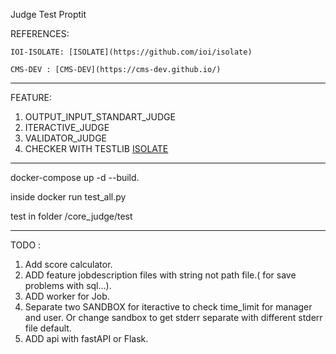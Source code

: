 
Judge Test Proptit

REFERENCES:

    IOI-ISOLATE: [ISOLATE](https://github.com/ioi/isolate)

    CMS-DEV : [CMS-DEV](https://cms-dev.github.io/)

---

FEATURE:

1. OUTPUT_INPUT_STANDART_JUDGE
2. ITERACTIVE_JUDGE
3. VALIDATOR_JUDGE
4. CHECKER WITH TESTLIB
[ISOLATE](https://github.com/ioi/isolate)

---

docker-compose up -d --build.

inside docker run test_all.py 

test in folder /core_judge/test

---

TODO :

1. Add score calculator.
2. ADD feature jobdescription files with string not path file.( for save problems with sql...).
3. ADD worker for Job.
4. Separate two SANDBOX for iteractive to check time_limit for manager and user. Or change sandbox to get stderr separate with different stderr file default.
5. ADD api with fastAPI or Flask. 